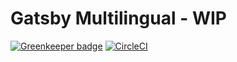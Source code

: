 # Gatsby Multilingual - WIP

[![Greenkeeper badge](https://badges.greenkeeper.io/ervasive/gatsby-multilingual.svg)](https://greenkeeper.io/)
[![CircleCI](https://circleci.com/gh/ervasive/gatsby-multilingual/tree/master.svg?style=svg)](https://circleci.com/gh/ervasive/gatsby-multilingual/tree/master)
